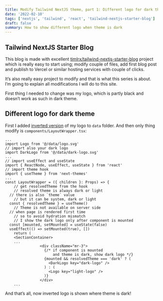 ```yaml
---
title: Modify Tailwind NextJS theme, part 1: Different logo for dark theme
date: '2022-02-10'
tags: ['nextjs', 'tailwind', 'react', 'tailwind-nextjs-starter-blog']
draft: false
summary: How to show different logo when theme is dark
---
```


## Tailwind NextJS Starter Blog

This blog is made with excellent [timlrx/tailwind-nextjs-starter-blog](https://github.com/timlrx/tailwind-nextjs-starter-blog) project which is really easy to start using; modify couple of files, add first blog post and publish to Vercel or similar hosting services with couple of clicks.

It’s also really easy project to modify and that is what this series is about. I’m going to explain all modifications I will do to this site.

First thing I needed to change was my logo, which is partly black and doesn’t work as such in dark theme.

## Different logo for dark theme

First I added [inverted version](https://github.com/azurinspire/azurinspire-com/blob/7642b7fccda87a52e2fef4b705aea9c1fab87a15/data/dark-logo.svg) of my logo to `data` folder. And then only thing modify is `components/LayoutWrapper.tsx`:

```tsx
...
import Logo from '@/data/logo.svg'
// import also your dark logo
import DarkLogo from '@/data/dark-logo.svg'
...
// import useEffect and useState
import { ReactNode, useEffect, useState } from 'react'
// import theme hook
import { useTheme } from 'next-themes'
...
const LayoutWrapper = ({ children }: Props) => {
	// get resolvedTheme from the hook
	// resolved theme is always dark or light
  // there is also `theme` value
	// but it can be system, dark or light
  const { resolvedTheme } = useTheme()
	// Theme is not available on server side
  // when page is rendered first time
	// so to avoid hydration mismatch
	// I show the dark logo only after component is mounted
  const [mounted, setMounted] = useState(false)
  useEffect(() => setMounted(true), [])
	return (
    <SectionContainer>
    ...
                <div className="mr-3">
                  {/* if component is mounted
                      and theme is dark, show dark logo */}
                  {mounted && resolvedTheme === 'dark' ? (
                    <DarkLogo key="dark-logo" />
                  ) : (
                    <Logo key="light-logo" />
                  )}
                </div>
    ...
```

And that’s all, now inverted logo is shown where theme is dark!

